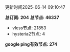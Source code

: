 更新时间2025-06-14 09:10:47

**总订阅: 204**
**总节点: 46337**
- vless节点: 21853
- hysteria2节点: 4

**google ping有效节点: 274**
